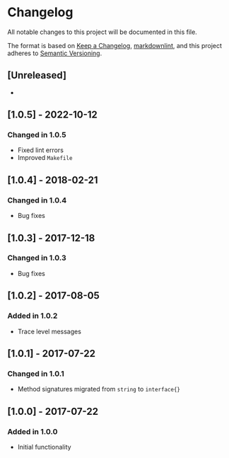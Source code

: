 # Changelog

All notable changes to this project will be documented in this file.

The format is based on [Keep a Changelog](https://keepachangelog.com/en/1.0.0/),
[markdownlint](https://dlaa.me/markdownlint/),
and this project adheres to [Semantic Versioning](https://semver.org/spec/v2.0.0.html).

## [Unreleased]

-

## [1.0.5] - 2022-10-12

### Changed in 1.0.5

- Fixed lint errors
- Improved `Makefile`

## [1.0.4] - 2018-02-21

### Changed in 1.0.4

- Bug fixes

## [1.0.3] - 2017-12-18

### Changed in 1.0.3

- Bug fixes

## [1.0.2] - 2017-08-05

### Added in 1.0.2

- Trace level messages

## [1.0.1] - 2017-07-22

### Changed in 1.0.1

- Method signatures migrated from `string` to `interface{}`

## [1.0.0] - 2017-07-22

### Added in 1.0.0

- Initial functionality
